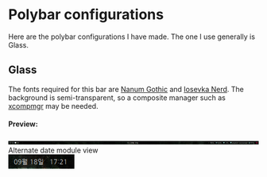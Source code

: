 # Polybar configurations
Here are the polybar configurations I have made. The one I use generally is Glass.
## Glass
The fonts required for this bar are [Nanum Gothic](https://fonts.google.com/specimen/Nanum+Gothic) and [Iosevka Nerd](https://www.nerdfonts.com/font-downloads). The background is semi-transparent, so a composite manager such as [xcompmgr](https://github.com/freedesktop/xcompmgr) may be needed.
#### Preview:
![Glass Polybar Preview](previews/glassbar1.PNG?raw=true)
Alternate date module view  
![Glass Polybar Preview 2](previews/glassbar2.PNG?raw=true)
